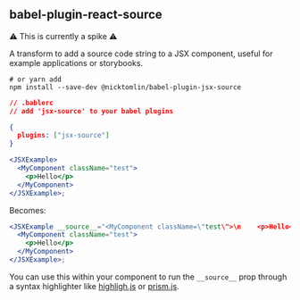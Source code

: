 babel-plugin-react-source
---

:warning: This is currently a spike :warning:

A transform to add a source code string to a JSX component, useful for example applications or storybooks.

```shell
# or yarn add
npm install --save-dev @nicktomlin/babel-plugin-jsx-source
```


```json
// .bablerc
// add 'jsx-source' to your babel plugins

{
  plugins: ["jsx-source"]
}

```


```jsx
<JSXExample>
  <MyComponent className="test">
    <p>Hello</p>
  </MyComponent>
</JSXExample>;
```

Becomes:

```jsx
<JSXExample __source__="<MyComponent className=\"test\">\n    <p>Hello</p>\n  </MyComponent>">
  <MyComponent className="test">
    <p>Hello</p>
  </MyComponent>
</JSXExample>;
```

You can use this within your component to run the `__source__` prop through a syntax highlighter like [highligh.js](https://highlightjs.org/) or [prism.js](http://prismjs.com/).
